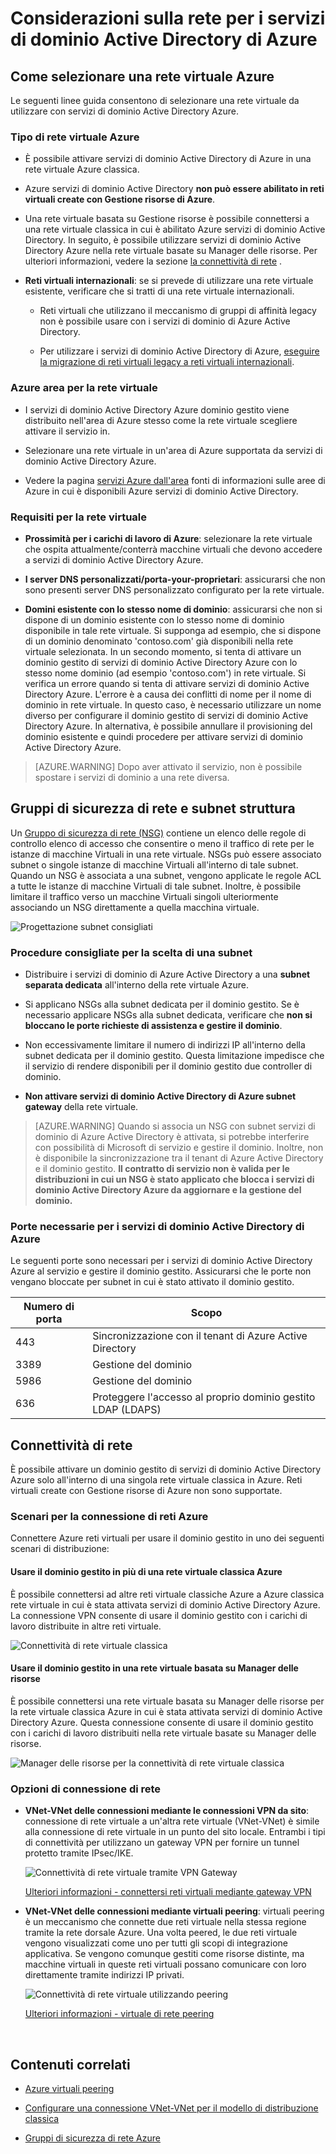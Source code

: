 <properties
    pageTitle="Servizi di dominio Active Directory Azure: Linee guida di rete | Microsoft Azure"
    description="Considerazioni sulla rete per servizi di dominio di Azure Active Directory"
    services="active-directory-ds"
    documentationCenter=""
    authors="mahesh-unnikrishnan"
    manager="stevenpo"
    editor="curtand"/>

<tags
    ms.service="active-directory-ds"
    ms.workload="identity"
    ms.tgt_pltfrm="na"
    ms.devlang="na"
    ms.topic="article"
    ms.date="10/18/2016"
    ms.author="maheshu"/>

# <a name="networking-considerations-for-azure-ad-domain-services"></a>Considerazioni sulla rete per i servizi di dominio Active Directory di Azure

## <a name="how-to-select-an-azure-virtual-network"></a>Come selezionare una rete virtuale Azure
Le seguenti linee guida consentono di selezionare una rete virtuale da utilizzare con servizi di dominio Active Directory Azure.

### <a name="type-of-azure-virtual-network"></a>Tipo di rete virtuale Azure

- È possibile attivare servizi di dominio Active Directory di Azure in una rete virtuale Azure classica.

- Azure servizi di dominio Active Directory **non può essere abilitato in reti virtuali create con Gestione risorse di Azure**.

- Una rete virtuale basata su Gestione risorse è possibile connettersi a una rete virtuale classica in cui è abilitato Azure servizi di dominio Active Directory. In seguito, è possibile utilizzare servizi di dominio Active Directory Azure nella rete virtuale basate su Manager delle risorse. Per ulteriori informazioni, vedere la sezione [la connettività di rete](active-directory-ds-networking.md#network-connectivity) .

- **Reti virtuali internazionali**: se si prevede di utilizzare una rete virtuale esistente, verificare che si tratti di una rete virtuale internazionali.

    - Reti virtuali che utilizzano il meccanismo di gruppi di affinità legacy non è possibile usare con i servizi di dominio di Azure Active Directory.

    - Per utilizzare i servizi di dominio Active Directory di Azure, [eseguire la migrazione di reti virtuali legacy a reti virtuali internazionali](../virtual-network/virtual-networks-migrate-to-regional-vnet.md).


### <a name="azure-region-for-the-virtual-network"></a>Azure area per la rete virtuale

- I servizi di dominio Active Directory Azure dominio gestito viene distribuito nell'area di Azure stesso come la rete virtuale scegliere attivare il servizio in.

- Selezionare una rete virtuale in un'area di Azure supportata da servizi di dominio Active Directory Azure.

- Vedere la pagina [servizi Azure dall'area](https://azure.microsoft.com/regions/#services/) fonti di informazioni sulle aree di Azure in cui è disponibili Azure servizi di dominio Active Directory.


### <a name="requirements-for-the-virtual-network"></a>Requisiti per la rete virtuale

- **Prossimità per i carichi di lavoro di Azure**: selezionare la rete virtuale che ospita attualmente/conterrà macchine virtuali che devono accedere a servizi di dominio Active Directory Azure.

- **I server DNS personalizzati/porta-your-proprietari**: assicurarsi che non sono presenti server DNS personalizzato configurato per la rete virtuale.

- **Domini esistente con lo stesso nome di dominio**: assicurarsi che non si dispone di un dominio esistente con lo stesso nome di dominio disponibile in tale rete virtuale. Si supponga ad esempio, che si dispone di un dominio denominato 'contoso.com' già disponibili nella rete virtuale selezionata. In un secondo momento, si tenta di attivare un dominio gestito di servizi di dominio Active Directory Azure con lo stesso nome dominio (ad esempio 'contoso.com') in rete virtuale. Si verifica un errore quando si tenta di attivare servizi di dominio Active Directory Azure. L'errore è a causa dei conflitti di nome per il nome di dominio in rete virtuale. In questo caso, è necessario utilizzare un nome diverso per configurare il dominio gestito di servizi di dominio Active Directory Azure. In alternativa, è possibile annullare il provisioning del dominio esistente e quindi procedere per attivare servizi di dominio Active Directory Azure.

> [AZURE.WARNING] Dopo aver attivato il servizio, non è possibile spostare i servizi di dominio a una rete diversa.


## <a name="network-security-groups-and-subnet-design"></a>Gruppi di sicurezza di rete e subnet struttura
Un [Gruppo di sicurezza di rete (NSG)](../virtual-network/virtual-networks-nsg.md) contiene un elenco delle regole di controllo elenco di accesso che consentire o meno il traffico di rete per le istanze di macchine Virtuali in una rete virtuale. NSGs può essere associato subnet o singole istanze di macchine Virtuali all'interno di tale subnet. Quando un NSG è associata a una subnet, vengono applicate le regole ACL a tutte le istanze di macchine Virtuali di tale subnet. Inoltre, è possibile limitare il traffico verso un macchine Virtuali singoli ulteriormente associando un NSG direttamente a quella macchina virtuale.

![Progettazione subnet consigliati](./media/active-directory-domain-services-design-guide/vnet-subnet-design.png)


### <a name="best-practices-for-choosing-a-subnet"></a>Procedure consigliate per la scelta di una subnet
- Distribuire i servizi di dominio di Azure Active Directory a una **subnet separata dedicata** all'interno della rete virtuale Azure.

- Si applicano NSGs alla subnet dedicata per il dominio gestito. Se è necessario applicare NSGs alla subnet dedicata, verificare che **non si bloccano le porte richieste di assistenza e gestire il dominio**.

- Non eccessivamente limitare il numero di indirizzi IP all'interno della subnet dedicata per il dominio gestito. Questa limitazione impedisce che il servizio di rendere disponibili per il dominio gestito due controller di dominio.

- **Non attivare servizi di dominio Active Directory di Azure subnet gateway** della rete virtuale.


> [AZURE.WARNING] Quando si associa un NSG con subnet servizi di dominio di Azure Active Directory è attivata, si potrebbe interferire con possibilità di Microsoft di servizio e gestire il dominio. Inoltre, non è disponibile la sincronizzazione tra il tenant di Azure Active Directory e il dominio gestito. **Il contratto di servizio non è valida per le distribuzioni in cui un NSG è stato applicato che blocca i servizi di dominio Active Directory Azure da aggiornare e la gestione del dominio.**


### <a name="ports-required-for-azure-ad-domain-services"></a>Porte necessarie per i servizi di dominio Active Directory di Azure
Le seguenti porte sono necessari per i servizi di dominio Active Directory Azure al servizio e gestire il dominio gestito. Assicurarsi che le porte non vengano bloccate per subnet in cui è stato attivato il dominio gestito.

| Numero di porta | Scopo |
|---|---|
| 443 | Sincronizzazione con il tenant di Azure Active Directory |
| 3389 | Gestione del dominio |
| 5986 | Gestione del dominio |
| 636 | Proteggere l'accesso al proprio dominio gestito LDAP (LDAPS) |



## <a name="network-connectivity"></a>Connettività di rete
È possibile attivare un dominio gestito di servizi di dominio Active Directory Azure solo all'interno di una singola rete virtuale classica in Azure. Reti virtuali create con Gestione risorse di Azure non sono supportate.


### <a name="scenarios-for-connecting-azure-networks"></a>Scenari per la connessione di reti Azure
Connettere Azure reti virtuali per usare il dominio gestito in uno dei seguenti scenari di distribuzione:

#### <a name="use-the-managed-domain-in-more-than-one-azure-classic-virtual-network"></a>Usare il dominio gestito in più di una rete virtuale classica Azure
È possibile connettersi ad altre reti virtuale classiche Azure a Azure classica rete virtuale in cui è stata attivata servizi di dominio Active Directory Azure. La connessione VPN consente di usare il dominio gestito con i carichi di lavoro distribuite in altre reti virtuale.

![Connettività di rete virtuale classica](./media/active-directory-domain-services-design-guide/classic-vnet-connectivity.png)

#### <a name="use-the-managed-domain-in-a-resource-manager-based-virtual-network"></a>Usare il dominio gestito in una rete virtuale basata su Manager delle risorse
È possibile connettersi una rete virtuale basata su Manager delle risorse per la rete virtuale classica Azure in cui è stata attivata servizi di dominio Active Directory Azure. Questa connessione consente di usare il dominio gestito con i carichi di lavoro distribuiti nella rete virtuale basate su Manager delle risorse.

![Manager delle risorse per la connettività di rete virtuale classica](./media/active-directory-domain-services-design-guide/classic-arm-vnet-connectivity.png)


### <a name="network-connection-options"></a>Opzioni di connessione di rete

- **VNet-VNet delle connessioni mediante le connessioni VPN da sito**: connessione di rete virtuale a un'altra rete virtuale (VNet-VNet) è simile alla connessione di rete virtuale in un punto del sito locale. Entrambi i tipi di connettività per utilizzano un gateway VPN per fornire un tunnel protetto tramite IPsec/IKE.

    ![Connettività di rete virtuale tramite VPN Gateway](./media/active-directory-domain-services-design-guide/vnet-connection-vpn-gateway.jpg)

    [Ulteriori informazioni - connettersi reti virtuali mediante gateway VPN](../vpn-gateway/virtual-networks-configure-vnet-to-vnet-connection.md)


- **VNet-VNet delle connessioni mediante virtuali peering**: virtuali peering è un meccanismo che connette due reti virtuale nella stessa regione tramite la rete dorsale Azure. Una volta peered, le due reti virtuale vengono visualizzati come uno per tutti gli scopi di integrazione applicativa. Se vengono comunque gestiti come risorse distinte, ma macchine virtuali in queste reti virtuali possano comunicare con loro direttamente tramite indirizzi IP privati.

    ![Connettività di rete virtuale utilizzando peering](./media/active-directory-domain-services-design-guide/vnet-peering.png)

    [Ulteriori informazioni - virtuale di rete peering](../virtual-network/virtual-network-peering-overview.md)



<br>

## <a name="related-content"></a>Contenuti correlati

- [Azure virtuali peering](../virtual-network/virtual-network-peering-overview.md)

- [Configurare una connessione VNet-VNet per il modello di distribuzione classica](../vpn-gateway/virtual-networks-configure-vnet-to-vnet-connection.md)

- [Gruppi di sicurezza di rete Azure](../virtual-network/virtual-networks-nsg.md)
